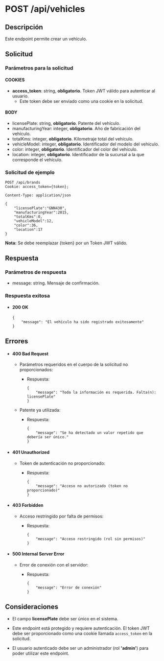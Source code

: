 # POST /api/vehicles

## Descripción

Este endpoint permite crear un vehículo.

## Solicitud

### Parámetros para la solicitud

#### COOKIES

- **access_token**: string, **obligatorio**. Token JWT válido para autenticar al usuario.
  - Este token debe ser enviado como una cookie en la solicitud.

#### BODY

- licensePlate: string, **obligatorio**. Patente del vehículo.
- manufacturingYear: integer, **obligatorio**. Año de fabricación del vehículo.
- totalKms: integer, **obligatorio**. Kilometraje total del vehículo.
- vehicleModel: integer, **obligatorio**. Identificador del modelo del vehículo.
- color: integer, **obligatorio**. Identificador del color del vehículo.
- location: integer, **obligatorio**. Identificador de la sucursal a la que corresponde el vehículo.

### Solicitud de ejemplo

```
POST /api/brands
Cookie: access_token={token};

Content-Type: application/json

{
    "licensePlate":"GNN430",
    "manufacturingYear":2015,
    "totalKms":0,
    "vehicleModel":12,
    "color":36,
    "location":17
}
```

**Nota:** Se debe reemplazar {token} por un Token JWT válido.

## Respuesta

### Parámetros de respuesta

- message: string. Mensaje de confirmación.

### Respuesta exitosa

- #### 200 OK

  ```
  {
      "message": "El vehículo ha sido registrado exitosamente"
  }
  ```

## Errores

- #### 400 Bad Request

  - Parámetros requeridos en el cuerpo de la solicitud no proporcionados:

    - Respuesta:

      ```
      {
          "message": "Toda la información es requerida. Falta(n): licensePlate"
      }
      ```

  - Patente ya utilizada:

    - Respuesta:

      ```
      {
          "message": "Se ha detectado un valor repetido que debería ser único."
      }
      ```

- #### 401 Unauthorized

  - Token de autenticación no proporcionado:

    - Respuesta:

      ```
      {
          "message": "Acceso no autorizado (token no proporcionado)"
      }
      ```

- #### 403 Forbidden

  - Acceso restringido por falta de permisos:

    - Respuesta:

      ```
      {
          "message": "Acceso restringido (rol sin permisos)"
      }
      ```

- #### 500 Internal Server Error

  - Error de conexión con el servidor:

    - Respuesta:

      ```
      {
          "message": "Error de conexión"
      }
      ```

## Consideraciones

- El campo **licensePlate** debe ser único en el sistema.

- Este endpoint está protegido y requiere autenticación. El token JWT debe ser proporcionado como una cookie llamada `access_token` en la solicitud.

- El usuario autenticado debe ser un administrador (rol **'admin'**) para poder utilizar este endpoint.